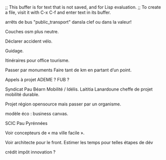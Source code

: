 ;; This buffer is for text that is not saved, and for Lisp evaluation.
;; To create a file, visit it with C-x C-f and enter text in its buffer.


arrêts de bus
	"public_transport" dansla clef ou dans la valeur!
	


Couches osm plus neutre.

Déclarer accident vélo.

Guidage.

Itinéraires pour office tourisme.

Passer par monuments
Faire tant de km en partant d’un point.



Appels à projet ADEME ?
FUB ?

Syndicat Pau Béarn Mobilité / Idélis. Laititia Lanardoune cheffe de projet mobilité durable.

Projet région opensource mais passer par un organisme.


modèle éco : business canvas.


SCIC Pau Pyrénnées

Voir concepteurs de « ma ville facile ».

Voir architecte pour le front.
Estimer les temps pour telles étapes de dév

crédit impôt innovation ?
